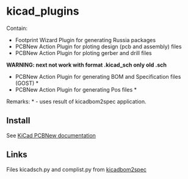 # kicad_plugins
Contain:
- Footprint Wizard Plugin for generating Russia packages
- PCBNew Action Plugin for ploting design (pcb and assembly) files
- PCBNew Action Plugin for ploting gerber and drill files

**WARNING: next not work with format .kicad_sch only old .sch**
- PCBNew Action Plugin for generating BOM and Specification files (GOST) *
- PCBNew Action Plugin for generating Pos files *

Remarks: * - uses result of kicadbom2spec application.

## Install
See [KiCad PCBNew documentation](https://docs.kicad.org/7.0/en/pcbnew/pcbnew.html#scripting)

## Links
Files kicadsch.py and complist.py from [kicadbom2spec](https://github.com/KiCad-RU/kicadbom2spec)

